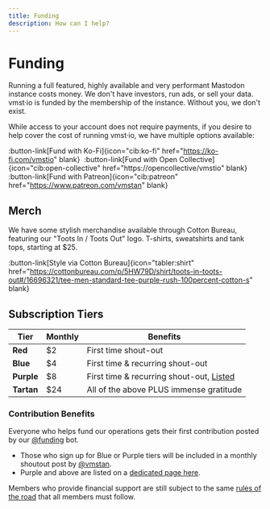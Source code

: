 ```yaml
---
title: Funding
description: How can I help?
---
```


# Funding

Running a full featured, highly available and very performant Mastodon instance costs money. We don't have investors, run ads, or sell your data.
vmst·io is funded by the membership of the instance.
Without you, we don't exist.

While access to your account does not require payments, if you desire to help cover the cost of running vmst·io, we have multiple options available:

:button-link[Fund with Ko-Fi]{icon="cib:ko-fi" href="https://ko-fi.com/vmstio" blank}&nbsp;
:button-link[Fund with Open Collective]{icon="cib:open-collective" href="https://opencollective/vmstio" blank}&nbsp;
:button-link[Fund with Patreon]{icon="cib:patreon" href="https://www.patreon.com/vmstan" blank}

## Merch

We have some stylish merchandise available through Cotton Bureau, featuring our "Toots In / Toots Out" logo.
T-shirts, sweatshirts and tank tops, starting at $25.

:button-link[Style via Cotton Bureau]{icon="tabler:shirt" href="https://cottonbureau.com/p/5HW79D/shirt/toots-in-toots-out#/16696321/tee-men-standard-tee-purple-rush-100percent-cotton-s" blank}

## Subscription Tiers

| **Tier**   | **Monthly** | **Benefits** |
|------------|-------------|---|
| **Red**    | $2          | First time shout-out |
| **Blue**   | $4          | First time & recurring shout-out |
| **Purple** | $8          | First time & recurring shout-out, [Listed](/purple) |
| **Tartan** | $24         | All of the above PLUS immense gratitude |

### Contribution Benefits

Everyone who helps fund our operations gets their first contribution posted by our [@funding](https://vmst.io/@funding) bot.

* Those who sign up for Blue or Purple tiers will be included in a monthly shoutout post by <a rel="me" href="https://vmst.io/@vmstan">@vmstan</a>.
* Purple and above are listed on a [dedicated page here](/funding/purple).

Members who provide financial support are still subject to the same [rules of the road](/rules) that all members must follow.
